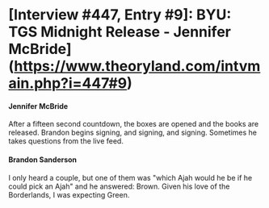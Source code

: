 # [Interview #447, Entry #9]: BYU: TGS Midnight Release - Jennifer McBride](https://www.theoryland.com/intvmain.php?i=447#9)

#### Jennifer McBride

After a fifteen second countdown, the boxes are opened and the books are released. Brandon begins signing, and signing, and signing. Sometimes he takes questions from the live feed.

#### Brandon Sanderson

I only heard a couple, but one of them was "which Ajah would he be if he could pick an Ajah" and he answered: Brown. Given his love of the Borderlands, I was expecting Green.

